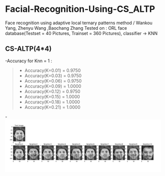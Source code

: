 # Facial-Recognition-Using-CS_ALTP
Face recognition using adaptive local ternary patterns method / Wankou Yang, Zhenyu Wang ,Baochang Zhang
Tested on : ORL face database(Testset = 40 Pictures, Trainset = 360 Pictures), classifier -> KNN

## CS-ALTP(4*4) 
-Accuracy for Knn = 1 :
> - Accuracy(K=0.01) = 0.9750 
> - Accuracy(K=0.03) = 0.9750 
> - Accuracy(K=0.06) = 0.9750 
> - Accuracy(K=0.09) = 1.0000 
> - Accuracy(K=0.12) = 0.9750 
> - Accuracy(K=0.15) = 1.0000 
> - Accuracy(K=0.18) = 1.0000 
> - Accuracy(K=0.21) = 1.0000



-![Test Image 1](Test.png)
